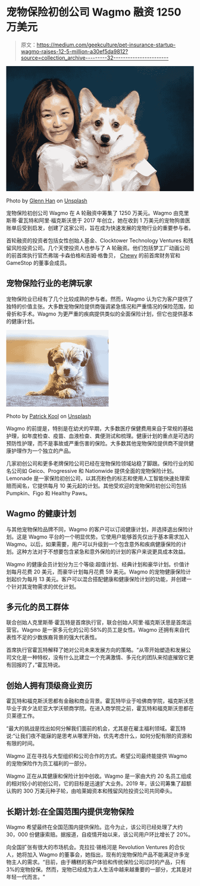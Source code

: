 # 宠物保险初创公司 Wagmo 融资 1250 万美元

> 原文：<https://medium.com/geekculture/pet-insurance-startup-wagmo-raises-12-5-million-a30ef5da9812?source=collection_archive---------32----------------------->

![](img/c9a71030edf3a776b1a3999bfb13b3c3.png)

Photo by [Glenn Han](https://unsplash.com/@sageforest?utm_source=unsplash&utm_medium=referral&utm_content=creditCopyText) on [Unsplash](https://unsplash.com/s/photos/veterinarian?utm_source=unsplash&utm_medium=referral&utm_content=creditCopyText)

宠物保险初创公司 Wagmo 在 A 轮融资中筹集了 1250 万美元。Wagmo 由克里斯蒂·霍瓦特和阿里·福克斯沃思于 2017 年创立，她在收到 1 万美元的宠物狗兽医账单后受到启发，创建了这家公司，旨在成为快速发展的宠物行业的重要参与者。

首轮融资的投资者包括女性创始人基金、Clocktower Technology Ventures 和残留风险投资公司。几个天使投资人也参与了 A 轮融资。他们包括梦工厂动画公司的前首席执行官杰弗瑞·卡森伯格和吉姆·格鲁贝， [Chewy](https://www.chewy.com) 的前首席财务官和 GameStop 的董事会成员。

## **宠物保险行业的老牌玩家**

宠物保险业已经有了几个比较成熟的参与者。然而，Wagmo 认为它为客户提供了独特的价值主张。大多数宠物保险提供商强调紧急情况和严重情况的保险范围，如骨折和手术。Wagmo 为更严重的疾病提供类似的全面保险计划，但它也提供基本的健康计划。

![](img/fa6267cef12d124d6cb63617c9672677.png)

Photo by [Patrick Kool](https://unsplash.com/@patrick62?utm_source=unsplash&utm_medium=referral&utm_content=creditCopyText) on [Unsplash](https://unsplash.com/s/photos/puppy?utm_source=unsplash&utm_medium=referral&utm_content=creditCopyText)

Wagmo 的前提是，特别是在幼犬的早期，大多数医疗保健费用来自于常规的基础护理，如年度检查、疫苗、血液检查、粪便测试和梳理。健康计划的重点是可选的预防性护理，而不是事故或严重伤害的保险。大多数其他宠物保险提供商不提供健康护理作为一个独立的产品。

几家初创公司和更多老牌保险公司已经在宠物保险领域站稳了脚跟。保险行业的知名公司如 Geico、Progressive 和 Nationwide 提供全面的宠物保险计划。Lemonade 是一家保险初创公司，以其亮粉色的标志和使用人工智能快速处理索赔而闻名，它提供每月 10 美元起的计划。其他受欢迎的宠物保险初创公司包括 Pumpkin、Figo 和 Healthy Paws。

## **Wagmo 的健康计划**

与其他宠物保险品牌不同，Wagmo 的客户可以订阅健康计划，并选择退出保险计划。这是 Wagmo 平台的一个明显优势。它使用户能够首先仅出于基本需求加入 Wagmo。以后，如果需要，用户可以升级到一个包含意外和疾病健康保险的计划。这种方法对于不想要包含紧急和意外保险的计划的客户来说更具成本效益。

Wagmo 的健康会员计划分为三个等级:超值计划、经典计划和豪华计划。价值计划每月花费 20 美元，而豪华计划每月花费 59 美元。Wagmo 的宠物健康保险计划起价为每月 13 美元。客户可以混合搭配健康和健康保险计划的功能，并创建一个针对其宠物需求的优化计划。

## **多元化的员工群体**

联合创始人克里斯蒂·霍瓦特是首席执行官，联合创始人阿里·福克斯沃思是首席运营官。Wagmo 是一家多元化的公司:58%的员工是女性。Wagmo 还拥有来自代表性不足的少数族裔背景的强大代表性。

首席执行官霍瓦特解释了她对公司未来发展方向的策略。“从零开始塑造和发展公司文化是一种特权，没有什么比建立一个充满激情、多元化的团队来彻底摧毁它更有回报的了，”霍瓦特说。

## **创始人拥有顶级商业资历**

霍瓦特和福克斯沃思都有金融和商业背景。霍瓦特毕业于哈佛商学院，福克斯沃思毕业于宾夕法尼亚大学沃顿商学院。在进入商学院之前，霍瓦特和福克斯沃思都在贝莱德工作。

“最大的挑战是找出如何分解我们面前的机会，尤其是在雇主福利领域。霍瓦特说:“让我们夜不能寐的是思考从哪里开始，优先考虑什么，如何分配有限的资源和有限的时间。

Wagmo 正在寻找与大型组织和公司合作的方式。希望公司最终能提供 Wagmo 的宠物保险作为员工福利的一部分。

Wagmo 正在从其健康和保险计划中创收。Wagmo 是一家由大约 20 名员工组成的相对较小的初创公司，它的目标是迅速扩大业务。2019 年，该公司筹集了超额认购的 300 万美元种子轮，由哈莱姆资本和残留风险投资公司共同牵头。

## **长期计划:在全国范围内提供宠物保险**

Wagmo 希望最终在全国范围内提供保险。迄今为止，该公司已经处理了大约 30，000 份健康索赔。据报道，自疫情开始以来，该公司用户环比增长了 20%。

向全国扩张有很大的市场机会。克拉拉·锡格河是 Revolution Ventures 的合伙人，她将加入 Wagmo 的董事会，她指出，现有的宠物保险产品不能满足许多宠物主人的需求。“目前，由于糟糕的客户体验和传统保险公司过时的产品，只有 3%的宠物投保。然而，宠物已经成为主人生活中越来越重要的一部分，尤其是对年轻一代而言。"